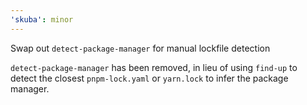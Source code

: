 ```yaml
---
'skuba': minor
---
```


Swap out `detect-package-manager` for manual lockfile detection

`detect-package-manager` has been removed, in lieu of using `find-up` to detect the closest
`pnpm-lock.yaml` or `yarn.lock` to infer the package manager.
